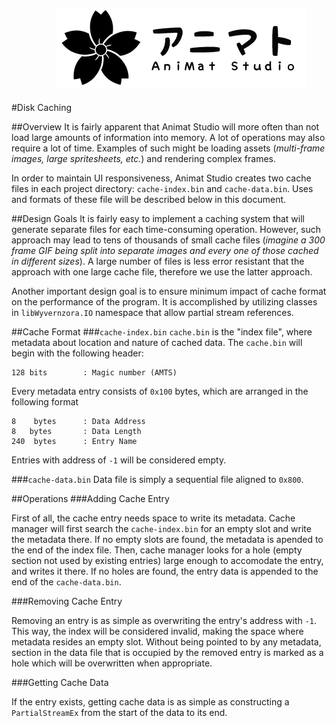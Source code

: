 <div style="width: 100%; margin: 20px; text-align: center;">
	<img alogn="center" src="https://github.com/jluchiji/Animat-Studio/blob/master/Animat.Studio/Resources/logo-banner-dark.png?raw=true" />
</div>

#Disk Caching

##Overview
It is fairly apparent that Animat Studio will more often than not load large amounts of information into memory. A lot of operations may also require a lot of time. Examples of such might be loading assets (*multi-frame images, large spritesheets, etc.*) and rendering complex frames. 

In order to maintain UI responsiveness, Animat Studio creates two cache files in each project directory: `cache-index.bin` and `cache-data.bin`. Uses and formats of these file will be described below in this document.

##Design Goals
It is fairly easy to implement a caching system that will generate separate files for each time-consuming operation. However, such approach may lead to tens of thousands of small cache files (*imagine a 300 frame GIF being split into separate images and every one of those cached in different sizes*). A large number of files is less error resistant that the approach with one large cache file, therefore we use the latter approach.

Another important design goal is to ensure minimum impact of cache format on the performance of the program. It is accomplished by utilizing classes in `libWyvernzora.IO` namespace that allow partial stream references.

##Cache Format
###`cache-index.bin`
`cache.bin` is the "index file", where metadata about location and nature of cached data. The `cache.bin` will begin with the following header:
	
	128	bits		: Magic number (AMTS)

Every metadata entry consists of `0x100` bytes, which are arranged in the following format

	8    bytes		: Data Address
	8	bytes		: Data Length
	240  bytes		: Entry Name
	
Entries with address of `-1` will be considered empty.

###`cache-data.bin`
Data file is simply a sequential file aligned to `0x800`.

##Operations
###Adding Cache Entry

First of all, the cache entry needs space to write its metadata. Cache manager will first search the `cache-index.bin` for an empty slot and write the metadata there. If no empty slots are found, the metadata is apended to the end of the index file. Then, cache manager looks for a hole (empty section not used by existing entries) large enough to accomodate the entry, and writes it there. If no holes are found, the entry data is appended to the end of the `cache-data.bin`.

###Removing Cache Entry

Removing an entry is as simple as overwriting the entry's address with `-1`. This way, the index will be considered invalid, making the space where metadata resides an empty slot. Without being pointed to by any metadata, section in the data file that is occupied by the removed entry is marked as a hole which will be overwritten when appropriate.

###Getting Cache Data

If the entry exists, getting cache data is as simple as constructing a `PartialStreamEx` from the start of the data to its end.